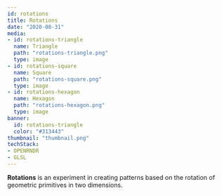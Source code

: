 ```yaml
---
id: rotations
title: Rotations
date: "2020-08-31"
media:
- id: rotations-triangle
  name: Triangle
  path: "rotations-triangle.png"
  type: image
- id: rotations-square
  name: Square
  path: "rotations-square.png"
  type: image
- id: rotations-hexagon
  name: Hexagon
  path: "rotations-hexagon.png"
  type: image
banner:
  id: rotations-triangle
  color: "#313443"
thumbnail: "thumbnail.png"
techStack:
- OPENRNDR
- GLSL
---
```


**Rotations** is an experiment in creating patterns based on the rotation of geometric primitives in two dimensions.

